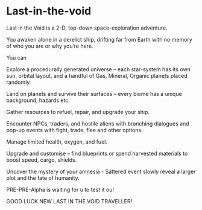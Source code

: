 # Last-in-the-void
Last in the Void is a 2-D, top-down space-exploration adventure.

You awaken alone in a 
derelict ship, drifting far from Earth with no memory of who you are or 
why you’re here.

You can

Explore a procedurally generated universe
 – each star-system has its own sun, orbital layout, and a handful of 
Gas, Mineral, Organic planets placed randomly.

Land on planets and survive their surfaces
 – every biome has a unique background, hazards etc.

Gather resources  to refuel, repair, and upgrade your ship.

Encounter NPCs, traders, and hostile aliens with branching dialogues and pop-up events with fight, trade, flee and other options.

Manage limited health, oxygen, and fuel.

Upgrade and customise – find blueprints or spend harvested materials to boost speed, cargo, shields.

Uncover the mystery of your amnesia - Sattered event slowly reveal a larger plot and the fate of humanity.

PRE-PRE-Alpha is waiting for u to test it ou!

GOOD LUCK NEW LAST IN THE VOID TRAVELLER!
